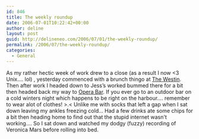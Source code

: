 ```yaml
---
id: 846
title: The weekly roundup
date: 2006-07-01T10:22:42+00:00
author: deline
layout: post
guid: http://delineneo.com/2006/07/01/the-weekly-roundup/
permalink: /2006/07/the-weekly-roundup/
categories:
  - General
---
```

As my rather hectic week of work drew to a close (as a result I now <3 Unix.... lol) , yesterday commenced with a brunch thingo at [The Westin](http://www.westin.com.au/s_res.html). Then after work I headed down to Jess&#8217;s worked bummed there for a bit then headed back my way to [Opera Bar](http://www.operabar.com.au). If you ever go to an outdoor bar on a cold winters night which happens to be right on the harbour&#8230;. remember to wear alot of clothes! >.< Unlike me with socks that left a gap when I sat down leaving my ankles freezing cold... Had a few drinks ate some chips for a bit then heading home to find out that the stupid internet wasn't working.... So I sat down and watched my dodgy (fuzzy) recording of Veronica Mars before rolling into bed.